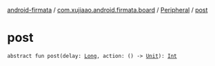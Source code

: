 [android-firmata](../../index.md) / [com.xujiaao.android.firmata.board](../index.md) / [Peripheral](index.md) / [post](./post.md)

# post

`abstract fun post(delay: `[`Long`](https://kotlinlang.org/api/latest/jvm/stdlib/kotlin/-long/index.html)`, action: () -> `[`Unit`](https://kotlinlang.org/api/latest/jvm/stdlib/kotlin/-unit/index.html)`): `[`Int`](https://kotlinlang.org/api/latest/jvm/stdlib/kotlin/-int/index.html)
